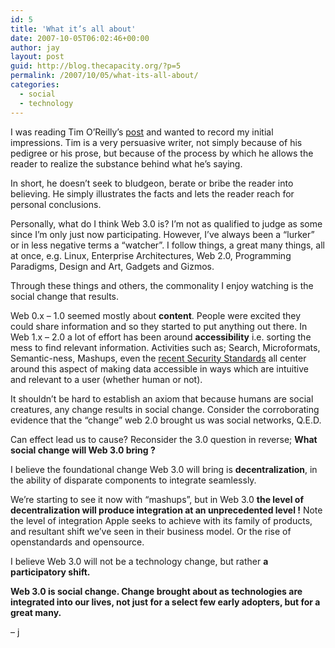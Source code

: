 ```yaml
---
id: 5
title: 'What it’s all about'
date: 2007-10-05T06:02:46+00:00
author: jay
layout: post
guid: http://blog.thecapacity.org/?p=5
permalink: /2007/10/05/what-its-all-about/
categories:
  - social
  - technology
---
```

I was reading Tim O’Reilly’s <a href="http://radar.oreilly.com/archives/2007/10/web_30_semantic_web_web_20.html" title="What is Web 3.0" target="_blank">post</a> and wanted to record my initial impressions. Tim is a very persuasive writer, not simply because of his pedigree or his prose, but because of the process by which he allows the reader to realize the substance behind what he’s saying.

In short, he doesn’t seek to bludgeon, berate or bribe the reader into believing. He simply illustrates the facts and lets the reader reach for personal conclusions.

Personally, what do I think Web 3.0 is? I’m not as qualified to judge as some since I’m only just now participating. However, I’ve always been a “lurker” or in less negative terms a “watcher”. I follow things, a great many things, all at once, e.g. Linux, Enterprise Architectures, Web 2.0, Programming Paradigms, Design and Art, Gadgets and Gizmos.

Through these things and others, the commonality I enjoy watching is the social change that results.

Web 0.x – 1.0 seemed mostly about **content**. People were excited they could share information and so they started to put anything out there. In Web 1.x – 2.0 a lot of effort has been around **accessibility** i.e. sorting the mess to find relevant information. Activities such as; Search, Microformats, Semantic-ness, Mashups, even the [recent Security Standards](http://www.readwriteweb.com/archives/oauth_one.php "OAuth News") all center around this aspect of making data accessible in ways which are intuitive and relevant to a user (whether human or not).

It shouldn’t be hard to establish an axiom that because humans are social creatures, any change results in social change. Consider the corroborating evidence that the “change” web 2.0 brought us was social networks, Q.E.D.

Can effect lead us to cause? Reconsider the 3.0 question in reverse; **What social change will Web 3.0 bring ?**

I believe the foundational change Web 3.0 will bring is **decentralization**, in the ability of disparate components to integrate seamlessly.

We’re starting to see it now with “mashups”, but in Web 3.0 **the level of decentralization will produce integration at an unprecedented level !** Note the level of integration Apple seeks to achieve with its family of products, and resultant shift we’ve seen in their business model. Or the rise of openstandards and opensource.

I believe Web 3.0 will not be a technology change, but rather **a participatory shift.**

<p align="left">
  <strong>Web 3.0 is social change. Change brought about as technologies are integrated into our lives, not just for a select few early adopters, but for a great many. </strong>
</p>

– j

